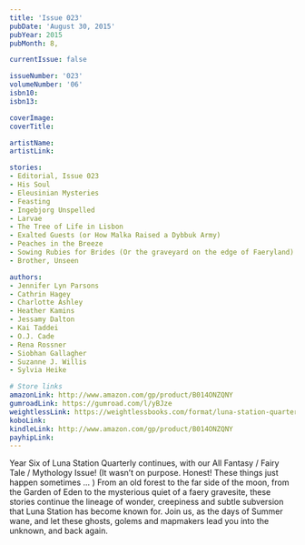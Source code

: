 ```yaml
---
title: 'Issue 023'
pubDate: 'August 30, 2015'
pubYear: 2015
pubMonth: 8,

currentIssue: false

issueNumber: '023'
volumeNumber: '06'
isbn10: 
isbn13: 

coverImage: 
coverTitle: 

artistName: 
artistLink: 

stories:
- Editorial, Issue 023
- His Soul
- Eleusinian Mysteries
- Feasting
- Ingebjorg Unspelled
- Larvae
- The Tree of Life in Lisbon
- Exalted Guests (or How Malka Raised a Dybbuk Army)
- Peaches in the Breeze
- Sowing Rubies for Brides (Or the graveyard on the edge of Faeryland)
- Brother, Unseen

authors:
- Jennifer Lyn Parsons
- Cathrin Hagey
- Charlotte Ashley
- Heather Kamins
- Jessamy Dalton
- Kai Taddei
- O.J. Cade
- Rena Rossner
- Siobhan Gallagher
- Suzanne J. Willis
- Sylvia Heike

# Store links
amazonLink: http://www.amazon.com/gp/product/B014ONZQNY
gumroadLink: https://gumroad.com/l/yBJze
weightlessLink: https://weightlessbooks.com/format/luna-station-quarterly-issue-23/
koboLink: 
kindleLink: http://www.amazon.com/gp/product/B014ONZQNY
payhipLink: 
---
```


Year Six of Luna Station Quarterly continues, with our All Fantasy / Fairy Tale / Mythology Issue! (It wasn’t on purpose. Honest! These things just happen sometimes … ) From an old forest to the far side of the moon, from the Garden of Eden to the mysterious quiet of a faery gravesite, these stories continue the lineage of wonder, creepiness and subtle subversion that Luna Station has become known for. Join us, as the days of Summer wane, and let these ghosts, golems and mapmakers lead you into the unknown, and back again.

